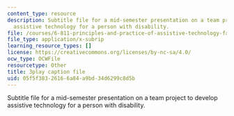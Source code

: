 ```yaml
---
content_type: resource
description: Subtitle file for a mid-semester presentation on a team project to develop
  assistive technology for a person with disability.
file: /courses/6-811-principles-and-practice-of-assistive-technology-fall-2014/05f5f38326166a84a9bd34d6299c8d5b_EWjWv1YBB7A.srt
file_type: application/x-subrip
learning_resource_types: []
license: https://creativecommons.org/licenses/by-nc-sa/4.0/
ocw_type: OCWFile
resourcetype: Other
title: 3play caption file
uid: 05f5f383-2616-6a84-a9bd-34d6299c8d5b
---
```

Subtitle file for a mid-semester presentation on a team project to develop assistive technology for a person with disability.